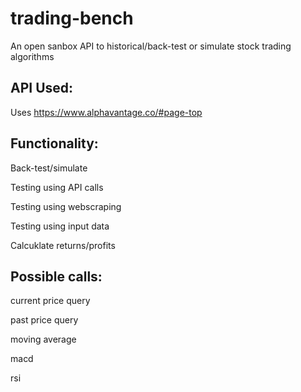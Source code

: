 # trading-bench
An open sanbox API to historical/back-test or simulate stock trading algorithms

## API Used:
Uses https://www.alphavantage.co/#page-top

## Functionality:
Back-test/simulate

Testing using API calls

Testing using webscraping

Testing using input data

Calcuklate returns/profits

## Possible calls:
current price query

past price query


moving average

macd

rsi
